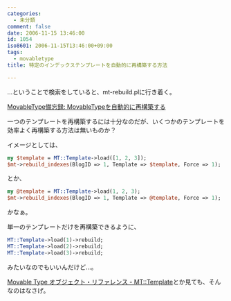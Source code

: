 ```yaml
---
categories:
  - 未分類
comment: false
date: 2006-11-15 13:46:00
id: 1054
iso8601: 2006-11-15T13:46:00+09:00
tags:
  - movabletype
title: 特定のインデックステンプレートを自動的に再構築する方法

---
```


…ということで検索をしていると、mt-rebuild.plに行き着く。

<a href="http://bizcaz.com/archives/2006/08/09-221138.php">MovableType備忘録: MovableTypeを自動的に再構築する</a>

一つのテンプレートを再構築するには十分なのだが、いくつかのテンプレートを効率よく再構築する方法は無いものか？

イメージとしては、

```perl
my $template = MT::Template->load([1, 2, 3]);
$mt->rebuild_indexes(BlogID => 1, Template => $template, Force => 1);
```

とか、

```perl
my @template = MT::Template->load(1, 2, 3);
$mt->rebuild_indexes(BlogID => 1, Template => @template, Force => 1);
```

かなぁ。


単一のテンプレートだけを再構築できるように、

```perl
MT::Template->load(1)->rebuild;
MT::Template->load(2)->rebuild;
MT::Template->load(3)->rebuild;
```

みたいなのでもいいんだけど…。

<a href="http://www.sixapart.jp/movabletype/manual/object_reference/archives/mt_template.html">Movable Type オブジェクト・リファレンス - MT::Template</a>とか見ても、そんなのはなさげ。
